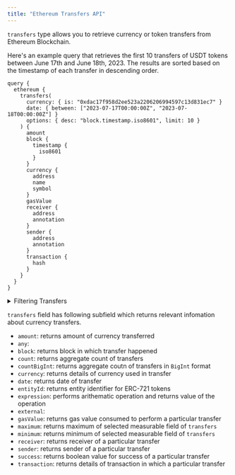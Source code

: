 ```yaml
---
title: "Ethereum Transfers API"
---
```


<head>
<meta name="title" content="Ethereum Transfers API"/>

<meta name="description" content="Get Ethereum token transfers with detailed infromation using the transfers API. Filter, sort, and analyze ERC-20 token flow easily."/>

<meta name="keywords" content="ethereum token transfers, ethereum token transfers per second, ethereum token transfer analysis, ERC-20 token transfers, ethereum token transaction data, ethereum token transfer history, ethereum token transfer API, ethereum token transfer tracking, ethereum token transfer monitoring, ERC-20 token transfer analytics"/>

<meta name="robots" content="index, follow"/>
<meta http-equiv="Content-Type" content="text/html; charset=utf-8"/>
<meta name="language" content="English"/>

<!-- Open Graph / Facebook -->
<meta property="og:type" content="website" />

<meta property="og:title" content="Ethereum Transfers API" />

<meta property="og:description" content="Get Ethereum token transfers with detailed infromation using the transfers API. Filter, sort, and analyze ERC-20 token flow easily."/>

<!-- Twitter -->
<meta property="twitter:card" content="summary_large_image" />

<meta property="twitter:title" content="Ethereum Transfers API" />

<meta property="twitter:description" content="Get Ethereum token transfers with detailed infromation using the transfers API. Filter, sort, and analyze ERC-20 token flow easily." />
</head>

`transfers` type allows you to retrieve currency or token transfers from Ethereum Blockchain.

Here's an example query that retrieves the first 10 transfers of USDT tokens between June 17th and June 18th, 2023. The results are sorted based on the timestamp of each transfer in descending order.

```
query {
  ethereum {
    transfers(
      currency: { is: "0xdac17f958d2ee523a2206206994597c13d831ec7" }
      date: { between: ["2023-07-17T00:00:00Z", "2023-07-18T00:00:00Z"] }
      options: { desc: "block.timestamp.iso8601", limit: 10 }
    ) {
      amount
      block {
        timestamp {
          iso8601
        }
      }
      currency {
        address
        name
        symbol
      }
      gasValue
      receiver {
        address
        annotation
      }
      sender {
        address
        annotation
      }
      transaction {
        hash
      }
    }
  }
}
```
<details>
<summary>Filtering Transfers</summary>

Data retrieved using `transfers` can be filtered using following arguments:

- `amount`: Filter by amount of tokens transferred in a transfer
  
  Available comparision operators are `between`, `gt`, `gteq`, `in`, `is`, `lt`, `lteq`, `not`, `notIn`.

- `currency`: Filter by currency used in a transfer. Currencies supported are native tokens like ETH/ETC, ERC20, ERC721 tokens. For native currencies you can use symbols of them, for contract use address of that contract.

  Available comparision operators are `in`, `is`, `not`, `notIn`

- `date`: Filter by date on which transfer happened. Date should be in ISO8601-encoded datetime string. Ex, June 17th, 2023 will be `2023-07-17T00:00:00Z`

  Available comparision operator are `after`, `before`, `between`, `in`, `is`, `not`, `notIn`, `since`, `tiil`.


- `entityId`: Filter by ERC-721 entity Id

- `external`:

- `height`: Filter by height of Block where transaction happened.

  Available comparision operators are `between`, `gt`, `gteq`, `in`, `is`, `lt`, `lteq`, `not`, `notIn`.

- `options`: Filter returned data by ordering, limiting and constrainting transfer data.
  
  Available fields: `asc`, `ascByInteger`, `desc`, `descByInteger`, `limit`, `limitBy`, `offset` 

- `receiver`: Filter by receiver of the transfer. 
   
  Available comparision operators are `in`, `is`, `not`, `notIn`

- `sender`: Filter by sender of the transfer. 
  
  Available comparision operators are `in`, `is`, `not`, `notIn`

- `success`: Filter by if transaction is successful or not

- `time`: Filter by time when transfer happened. Time should be in ISO8601-encoded datetime string. Ex, June 17th, 2023 will be `2023-07-17T00:00:00Z`

  Available comparision operator are `after`, `before`, `between`, `in`, `is`, `not`, `notIn`, `since`, `tiil`.

- `txFrom`: Filter by the address responsible for creating the transaction. Available comparision operators are `in`, `is`, `not`, `notIn`.

  Read the difference between transfers and transaction in Bitquery API here.

- `txHash`: Filter by transaction hash of the transfer.
  
  Available comparision operators are `is`, `in`, `not`, `notIn`.

</details>

`transfers` field has following subfield which returns relevant infomation about currency transfers.

- `amount`: returns amount of currency transferred
- `any`: 
- `block`: returns block in which transfer happened
- `count`: returns aggregate count of transfers
- `countBigInt`: returns aggregate coutn of transfers in `BigInt` format
- `currency`: returns details of currency used in transfer
- `date`: returns date of transfer
- `entityId`: returns entity identifier for ERC-721 tokens
- `expression`: performs arithematic operation and returns value of the operation
- `external`: 
- `gasValue`: returns gas value consumed to perform a particular transfer
- `maximum`: returns maximum of selected measurable field of `transfers`
- `minimum`: returns minimum of selected measurable field of `transfers`
- `receiver`: returns receiver of a particular transfer
- `sender`: returns sender of a particular transfer
- `success`: returns boolean value for success of a particular transfer
- `transaction`: returns details of transaction in which a particular transfer 